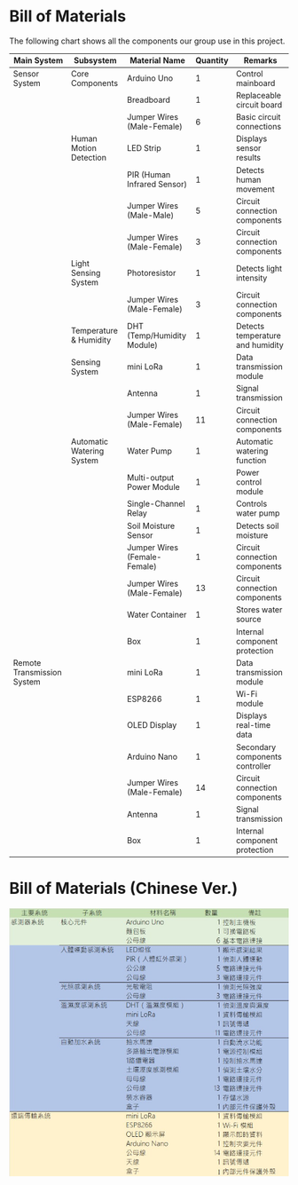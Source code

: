 # Bill of Materials
The following chart shows all the components our group use in this project.

| Main System | Subsystem | Material Name | Quantity | Remarks |
| ------------- | ------------- | ------------- | ------------- | ------------- |
| Sensor System	| Core Components | Arduino Uno | 1 | Control mainboard |
| | |Breadboard | 1 | Replaceable circuit board |
| | | Jumper Wires (Male-Female) | 6 | Basic circuit connections |
| | Human Motion Detection | LED Strip | 1 | Displays sensor results |
| | | PIR (Human Infrared Sensor) | 1 |	Detects human movement|
| | | Jumper Wires (Male-Male) | 5 | Circuit connection components |
| | | Jumper Wires (Male-Female) | 3 | Circuit connection components |
| | Light Sensing System | Photoresistor | 1 | Detects light intensity |
| | | Jumper Wires (Male-Female) | 3| Circuit connection components |
| | Temperature & Humidity | DHT (Temp/Humidity Module) | 1 | Detects temperature and humidity |
| | Sensing System | mini LoRa | 1 | Data transmission module |
| | | Antenna | 1 | Signal transmission|
| | | Jumper Wires (Male-Female) | 11 | Circuit connection components |
| | Automatic Watering System | Water Pump | 1 | Automatic watering function |
| | | Multi-output Power Module | 1 | Power control module |
| | | Single-Channel Relay | 1 | Controls water pump |
| | | Soil Moisture Sensor | 1 | Detects soil moisture |
| | | Jumper Wires (Female-Female) | 1 | Circuit connection components |
| | | Jumper Wires (Male-Female) | 13 | Circuit connection components |
| | | Water Container | 1 | Stores water source |
| | | Box | 1 | Internal component protection |
| Remote Transmission System | | mini LoRa | 1 | Data transmission module |
| | | ESP8266 | 1 | Wi-Fi module |
| | | OLED Display | 1 | Displays real-time data |
| | | Arduino Nano | 1 | Secondary components controller |
| | | Jumper Wires (Male-Female) | 14 | Circuit connection components |
| | | Antenna | 1 | Signal transmission |
| | | Box | 1 | Internal component protection |

# Bill of Materials (Chinese Ver.)
![image](Arduino_WIRE_pic/BOM.jpg)
